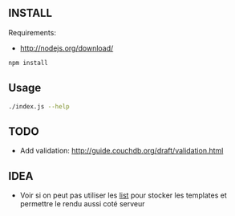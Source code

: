 ## INSTALL

Requirements:

 - http://nodejs.org/download/

```sh
npm install
```

## Usage

```sh
./index.js --help
```

## TODO

 - Add validation: http://guide.couchdb.org/draft/validation.html

## IDEA

 - Voir si on peut pas utiliser les [list](http://guide.couchdb.org/draft/lists.html) pour stocker les templates et permettre le rendu aussi coté serveur